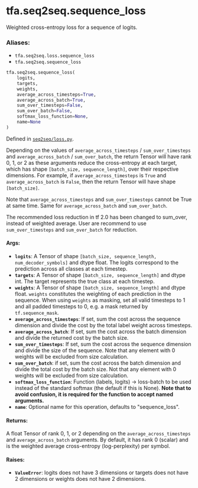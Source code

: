<div itemscope itemtype="http://developers.google.com/ReferenceObject">
<meta itemprop="name" content="tfa.seq2seq.sequence_loss" />
<meta itemprop="path" content="Stable" />
</div>

# tfa.seq2seq.sequence_loss

Weighted cross-entropy loss for a sequence of logits.

### Aliases:

* `tfa.seq2seq.loss.sequence_loss`
* `tfa.seq2seq.sequence_loss`

``` python
tfa.seq2seq.sequence_loss(
    logits,
    targets,
    weights,
    average_across_timesteps=True,
    average_across_batch=True,
    sum_over_timesteps=False,
    sum_over_batch=False,
    softmax_loss_function=None,
    name=None
)
```



Defined in [`seq2seq/loss.py`](https://github.com/tensorflow/addons/tree/0.4-release/tensorflow_addons/seq2seq/loss.py).

<!-- Placeholder for "Used in" -->

Depending on the values of `average_across_timesteps` /
`sum_over_timesteps` and `average_across_batch` / `sum_over_batch`, the
return Tensor will have rank 0, 1, or 2 as these arguments reduce the
cross-entropy at each target, which has shape
`[batch_size, sequence_length]`, over their respective dimensions. For
example, if `average_across_timesteps` is `True` and `average_across_batch`
is `False`, then the return Tensor will have shape `[batch_size]`.

Note that `average_across_timesteps` and `sum_over_timesteps` cannot be
True at same time. Same for `average_across_batch` and `sum_over_batch`.

The recommended loss reduction in tf 2.0 has been changed to sum_over,
instead of weighted average. User are recommend to use `sum_over_timesteps`
and `sum_over_batch` for reduction.

#### Args:


* <b>`logits`</b>: A Tensor of shape
  `[batch_size, sequence_length, num_decoder_symbols]` and dtype float.
  The logits correspond to the prediction across all classes at each
  timestep.
* <b>`targets`</b>: A Tensor of shape `[batch_size, sequence_length]` and dtype
  int. The target represents the true class at each timestep.
* <b>`weights`</b>: A Tensor of shape `[batch_size, sequence_length]` and dtype
  float. `weights` constitutes the weighting of each prediction in the
  sequence. When using `weights` as masking, set all valid timesteps to 1
  and all padded timesteps to 0, e.g. a mask returned by
  `tf.sequence_mask`.
* <b>`average_across_timesteps`</b>: If set, sum the cost across the sequence
  dimension and divide the cost by the total label weight across
  timesteps.
* <b>`average_across_batch`</b>: If set, sum the cost across the batch dimension and
  divide the returned cost by the batch size.
* <b>`sum_over_timesteps`</b>: If set, sum the cost across the sequence dimension
  and divide the size of the sequence. Note that any element with 0
  weights will be excluded from size calculation.
* <b>`sum_over_batch`</b>: if set, sum the cost across the batch dimension and
  divide the total cost by the batch size. Not that any element with 0
  weights will be excluded from size calculation.
* <b>`softmax_loss_function`</b>: Function (labels, logits) -> loss-batch
  to be used instead of the standard softmax (the default if this is
  None). **Note that to avoid confusion, it is required for the function
  to accept named arguments.**
* <b>`name`</b>: Optional name for this operation, defaults to "sequence_loss".


#### Returns:

A float Tensor of rank 0, 1, or 2 depending on the
`average_across_timesteps` and `average_across_batch` arguments. By
default, it has rank 0 (scalar) and is the weighted average cross-entropy
(log-perplexity) per symbol.



#### Raises:


* <b>`ValueError`</b>: logits does not have 3 dimensions or targets does not have 2
            dimensions or weights does not have 2 dimensions.